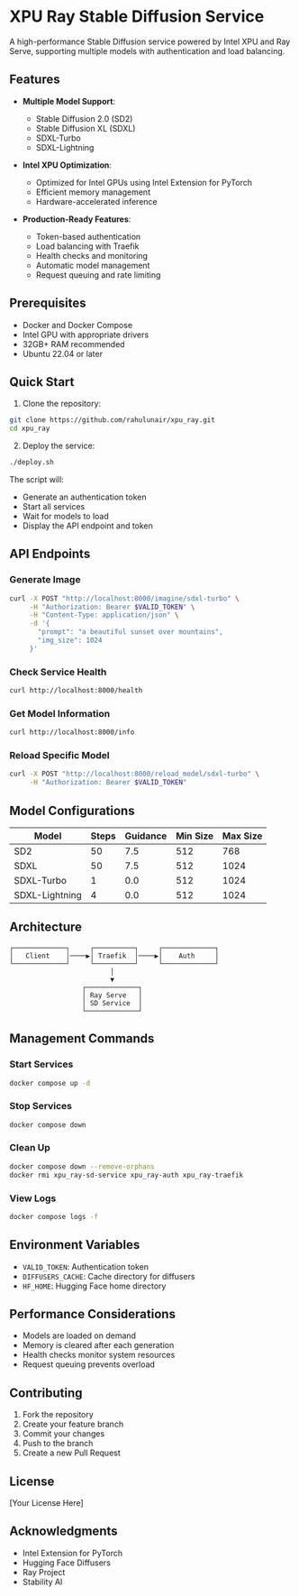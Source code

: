 # XPU Ray Stable Diffusion Service

A high-performance Stable Diffusion service powered by Intel XPU and Ray Serve, supporting multiple models with authentication and load balancing.

## Features

- **Multiple Model Support**:
  - Stable Diffusion 2.0 (SD2)
  - Stable Diffusion XL (SDXL)
  - SDXL-Turbo
  - SDXL-Lightning

- **Intel XPU Optimization**:
  - Optimized for Intel GPUs using Intel Extension for PyTorch
  - Efficient memory management
  - Hardware-accelerated inference

- **Production-Ready Features**:
  - Token-based authentication
  - Load balancing with Traefik
  - Health checks and monitoring
  - Automatic model management
  - Request queuing and rate limiting

## Prerequisites

- Docker and Docker Compose
- Intel GPU with appropriate drivers
- 32GB+ RAM recommended
- Ubuntu 22.04 or later

## Quick Start

1. Clone the repository:
```bash
git clone https://github.com/rahulunair/xpu_ray.git
cd xpu_ray
```

2. Deploy the service:
```bash
./deploy.sh
```
The script will:
- Generate an authentication token
- Start all services
- Wait for models to load
- Display the API endpoint and token

## API Endpoints

### Generate Image
```bash
curl -X POST "http://localhost:8000/imagine/sdxl-turbo" \
     -H "Authorization: Bearer $VALID_TOKEN" \
     -H "Content-Type: application/json" \
     -d '{
       "prompt": "a beautiful sunset over mountains",
       "img_size": 1024
     }'
```

### Check Service Health
```bash
curl http://localhost:8000/health
```

### Get Model Information
```bash
curl http://localhost:8000/info
```

### Reload Specific Model
```bash
curl -X POST "http://localhost:8000/reload_model/sdxl-turbo" \
     -H "Authorization: Bearer $VALID_TOKEN"
```

## Model Configurations

| Model | Steps | Guidance | Min Size | Max Size |
|-------|--------|-----------|-----------|-----------|
| SD2 | 50 | 7.5 | 512 | 768 |
| SDXL | 50 | 7.5 | 512 | 1024 |
| SDXL-Turbo | 1 | 0.0 | 512 | 1024 |
| SDXL-Lightning | 4 | 0.0 | 512 | 1024 |

## Architecture

```
┌─────────────┐     ┌──────────┐     ┌─────────────┐
│   Client    │────▶│ Traefik  │────▶│    Auth     │
└─────────────┘     └──────────┘     └─────────────┘
                         │
                         ▼
                  ┌─────────────┐
                  │ Ray Serve   │
                  │ SD Service  │
                  └─────────────┘
```

## Management Commands

### Start Services
```bash
docker compose up -d
```

### Stop Services
```bash
docker compose down
```

### Clean Up
```bash
docker compose down --remove-orphans
docker rmi xpu_ray-sd-service xpu_ray-auth xpu_ray-traefik
```

### View Logs
```bash
docker compose logs -f
```

## Environment Variables

- `VALID_TOKEN`: Authentication token
- `DIFFUSERS_CACHE`: Cache directory for diffusers
- `HF_HOME`: Hugging Face home directory

## Performance Considerations

- Models are loaded on demand
- Memory is cleared after each generation
- Health checks monitor system resources
- Request queuing prevents overload

## Contributing

1. Fork the repository
2. Create your feature branch
3. Commit your changes
4. Push to the branch
5. Create a new Pull Request

## License

[Your License Here]

## Acknowledgments

- Intel Extension for PyTorch
- Hugging Face Diffusers
- Ray Project
- Stability AI
